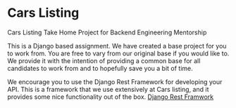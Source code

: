 # Cars Listing

Cars Listing Take Home Project for Backend Engineering Mentorship

This is a Django based assignment. We have created a base project for you to work from. You are free to vary from our original base if you would like to. We provide it with the intention of providing a common base for all candidates to work from and to hopefully save you a bit of time.

We encourage you to use the Django Rest Framework for developing your API. This is a framework that we use extensively at Cars listing, and it provides some nice functionality out of the box. [Django Rest Framwork](https://www.django-rest-framework.org/)

